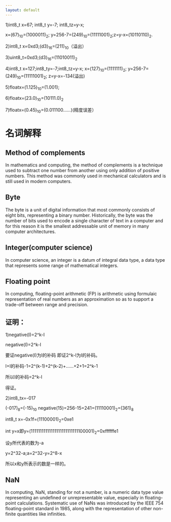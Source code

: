 ```yaml
---
layout: default
---
```


<script type="text/javascript"
src="http://cdn.mathjax.org/mathjax/latest/MathJax.js?config=default"></script>

1)int8_t x=67; int8_t y=-7; int8_tz=y-x;

x=(67)<sub>10</sub>=(1000011)<sub>2</sub>;
y=256-7=(249)<sub>10</sub>=(11111001)<sub>2</sub>;z=y-x=(10110110)<sub>2</sub>.

2)int8_t x=0xd3;(d3)<sub>16</sub>=(211)<sub>10</sub>（溢出）

3)uint8_t=0xd3;(d3)<sub>16</sub>=(11010011)<sub>2</sub>

4)int8_t x=127;int8_ty=-7;int8_tz=y-x;
x=(127)<sub>10</sub>=(1111111)<sub>2</sub>;
y=256-7=(249)<sub>10</sub>=(11111001)<sub>2</sub>;
z=y-x=-134(溢出)

5)floatx=(1.125)<sub>10</sub>=(1.001);

6)floatx=(23.0)<sub>10</sub>=(10111.0)<sub>2</sub>

7)floatx=(0.45)<sub>10</sub>=(0.011100......)(精度误差）

# 名词解释
## Method of complements
In mathematics and computing, the method of complements is a technique used to subtract one number from another using only addition of positive numbers. This method was commonly used in mechanical calculators and is still used in modern computers.
## Byte
The byte is a unit of digital information that most commonly consists of eight bits, representing a binary number. Historically, the byte was the number of bits used to encode a single character of text in a computer and for this reason it is the smallest addressable unit of memory in many computer architectures.
## Integer(computer science)
In computer science, an integer is a datum of integral data type, a data type that represents some range of mathematical integers. 
## Floating point
In computing, floating-point arithmetic (FP) is arithmetic using formulaic representation of real numbers as an approximation so as to support a trade-off between range and precision. 
## 证明：
1)negative(I)=2^k-I

negative(I)=2^k-I

要证negative(I)为I的补码
即证2^k-I为I的补码。

I+I的补码-1=2^(k-1)+2^(k-2)+……+2+1=2^k-1

所以I的补码=2^k-I

得证。

2)int8_tx=-017

(-017)<sub>8</sub>=(-15)<sub>10</sub>
negative(15)=256-15=241=(11110001)<sub>2</sub>=(361)<sub>8</sub>

int8_t x=-0x1f=(11100001)<sub>2</sub>=0xe1

int y=x即y=(11111111111111111111111111100001)<sub>2</sub>=0xffffffe1

设y所代表的数为-a

y=2^32-a;a=2^32-y=2^8-x

所以x和y所表示的数是一样的。
## NaN
In computing, NaN, standing for not a number, is a numeric data type value representing an undefined or unrepresentable value, especially in floating-point calculations. Systematic use of NaNs was introduced by the IEEE 754 floating-point standard in 1985, along with the representation of other non-finite quantities like infinities.